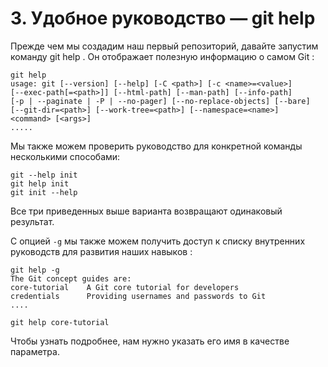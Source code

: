 # 3. Удобное руководство — git help

Прежде чем мы создадим наш первый репозиторий, давайте запустим команду git help . Он отображает полезную информацию о самом Git :
```
git help
usage: git [--version] [--help] [-C <path>] [-c <name>=<value>]
[--exec-path[=<path>]] [--html-path] [--man-path] [--info-path]
[-p | --paginate | -P | --no-pager] [--no-replace-objects] [--bare]
[--git-dir=<path>] [--work-tree=<path>] [--namespace=<name>]
<command> [<args>]
.....
```
Мы также можем проверить руководство для конкретной команды несколькими способами:
```
git --help init
git help init
git init --help
```
Все три приведенных выше варианта возвращают одинаковый результат.

С опцией `-g` мы также можем получить доступ к списку внутренних руководств для развития наших навыков :
```
git help -g
The Git concept guides are:
core-tutorial    A Git core tutorial for developers
credentials      Providing usernames and passwords to Git
....
```
```
git help core-tutorial
```
Чтобы узнать подробнее, нам нужно указать его имя в качестве параметра.